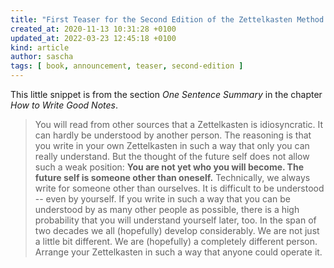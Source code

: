 ```yaml
---
title: "First Teaser for the Second Edition of the Zettelkasten Method Book"
created_at: 2020-11-13 10:31:28 +0100
updated_at: 2022-03-23 12:45:18 +0100
kind: article
author: sascha
tags: [ book, announcement, teaser, second-edition ]
---
```

This little snippet is from the section *One Sentence Summary* in the chapter *How to Write Good Notes*.

> You will read from other sources that a Zettelkasten is idiosyncratic. It can hardly be understood by another person. The reasoning is that you write in your own Zettelkasten in such a way that only you can really understand. But the thought of the future self does not allow such a weak position: **You are not yet who you will become. The future self is someone other than oneself.** Technically, we always write for someone other than ourselves. It is difficult to be understood -- even by yourself. If you write in such a way that you can be understood by as many other people as possible, there is a high probability that you will understand yourself later, too. In the span of two decades we all (hopefully) develop considerably. We are not just a little bit different. We are (hopefully) a completely different person. Arrange your Zettelkasten in such a way that anyone could operate it.
